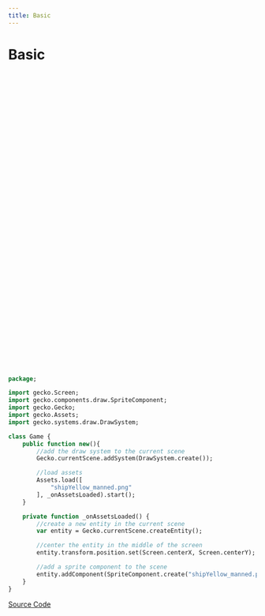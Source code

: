 ```yaml
---
title: Basic
---
```

# Basic

<iframe :src="$withBase('/builds/basic/index.html')" width="800" height="600" frameBorder="0" style="width: 100vw; height:75vw; max-width:100%; max-height:600px"></iframe>

```haxe
package;

import gecko.Screen;
import gecko.components.draw.SpriteComponent;
import gecko.Gecko;
import gecko.Assets;
import gecko.systems.draw.DrawSystem;

class Game {
    public function new(){
        //add the draw system to the current scene
        Gecko.currentScene.addSystem(DrawSystem.create());

        //load assets
        Assets.load([
            "shipYellow_manned.png"
        ], _onAssetsLoaded).start();
    }

    private function _onAssetsLoaded() {
        //create a new entity in the current scene
        var entity = Gecko.currentScene.createEntity();

        //center the entity in the middle of the screen
        entity.transform.position.set(Screen.centerX, Screen.centerY);

        //add a sprite component to the scene
        entity.addComponent(SpriteComponent.create("shipYellow_manned.png"));
    }
}
```


[Source Code](https://github.com/Nazariglez/Gecko2D/tree/master/examples/basic)
